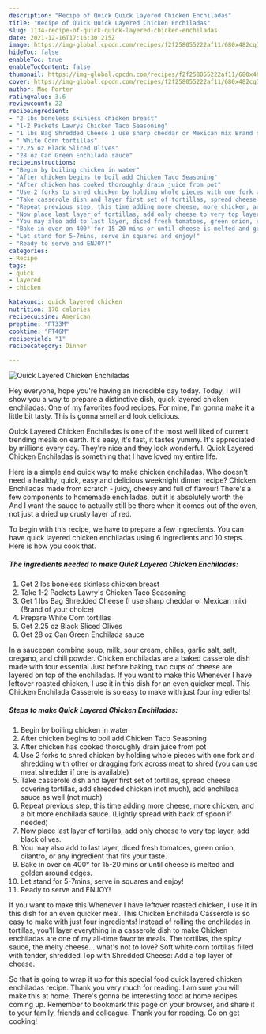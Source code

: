 ```yaml
---
description: "Recipe of Quick Quick Layered Chicken Enchiladas"
title: "Recipe of Quick Quick Layered Chicken Enchiladas"
slug: 1134-recipe-of-quick-quick-layered-chicken-enchiladas
date: 2021-12-16T17:16:30.215Z
image: https://img-global.cpcdn.com/recipes/f2f258055222af11/680x482cq70/quick-layered-chicken-enchiladas-recipe-main-photo.jpg
hideToc: false
enableToc: true
enableTocContent: false
thumbnail: https://img-global.cpcdn.com/recipes/f2f258055222af11/680x482cq70/quick-layered-chicken-enchiladas-recipe-main-photo.jpg
cover: https://img-global.cpcdn.com/recipes/f2f258055222af11/680x482cq70/quick-layered-chicken-enchiladas-recipe-main-photo.jpg
author: Mae Porter
ratingvalue: 3.6
reviewcount: 22
recipeingredient:
- "2 lbs boneless skinless chicken breast"
- "1-2 Packets Lawrys Chicken Taco Seasoning"
- "1 lbs Bag Shredded Cheese I use sharp cheddar or Mexican mix Brand of your choice"
- " White Corn tortillas"
- "2.25 oz Black Sliced Olives"
- "28 oz Can Green Enchilada sauce"
recipeinstructions:
- "Begin by boiling chicken in water"
- "After chicken begins to boil add Chicken Taco Seasoning"
- "After chicken has cooked thoroughly drain juice from pot"
- "Use 2 forks to shred chicken by holding whole pieces with one fork and shredding with other  or dragging fork across meat to shred (you can use meat shredder if one is available)"
- "Take casserole dish and layer first set of tortillas, spread cheese covering tortillas, add shredded chicken (not much), add enchilada sauce as well (not much)"
- "Repeat previous step, this time adding more cheese, more chicken, and a bit more enchilada sauce. (Lightly spread with back of spoon if needed)"
- "Now place last layer of tortillas, add only cheese to very top layer, add black olives."
- "You may also add to last layer, diced fresh tomatoes, green onion, cilantro, or any ingredient that fits your taste."
- "Bake in over on 400° for 15-20 mins or until cheese is melted and golden around edges."
- "Let stand for 5-7mins, serve in squares and enjoy!"
- "Ready to serve and ENJOY!"
categories:
- Recipe
tags:
- quick
- layered
- chicken

katakunci: quick layered chicken 
nutrition: 170 calories
recipecuisine: American
preptime: "PT33M"
cooktime: "PT46M"
recipeyield: "1"
recipecategory: Dinner

---
```



![Quick Layered Chicken Enchiladas](https://img-global.cpcdn.com/recipes/f2f258055222af11/680x482cq70/quick-layered-chicken-enchiladas-recipe-main-photo.jpg)

Hey everyone, hope you're having an incredible day today. Today, I will show you a way to prepare a distinctive dish, quick layered chicken enchiladas. One of my favorites food recipes. For mine, I'm gonna make it a little bit tasty. This is gonna smell and look delicious.

Quick Layered Chicken Enchiladas is one of the most well liked of current trending meals on earth. It's easy, it's fast, it tastes yummy. It's appreciated by millions every day. They're nice and they look wonderful. Quick Layered Chicken Enchiladas is something that I have loved my entire life.

Here is a simple and quick way to make chicken enchiladas. Who doesn&#39;t need a healthy, quick, easy and delicious weeknight dinner recipe? Chicken Enchiladas made from scratch - juicy, cheesy and full of flavour! There&#39;s a few components to homemade enchiladas, but it is absolutely worth the And I want the sauce to actually still be there when it comes out of the oven, not just a dried up crusty layer of red.


To begin with this recipe, we have to prepare a few ingredients. You can have quick layered chicken enchiladas using 6 ingredients and 10 steps. Here is how you cook that.

<!--inarticleads1-->

##### The ingredients needed to make Quick Layered Chicken Enchiladas:

1. Get 2 lbs boneless skinless chicken breast
1. Take 1-2 Packets Lawry&#39;s Chicken Taco Seasoning
1. Get 1 lbs Bag Shredded Cheese (I use sharp cheddar or Mexican mix) (Brand of your choice)
1. Prepare  White Corn tortillas
1. Get 2.25 oz Black Sliced Olives
1. Get 28 oz Can Green Enchilada sauce


In a saucepan combine soup, milk, sour cream, chiles, garlic salt, salt, oregano, and chili powder. Chicken enchiladas are a baked casserole dish made with four essential Just before baking, two cups of cheese are layered on top of the enchiladas. If you want to make this Whenever I have leftover roasted chicken, I use it in this dish for an even quicker meal. This Chicken Enchilada Casserole is so easy to make with just four ingredients! 

<!--inarticleads2-->

##### Steps to make Quick Layered Chicken Enchiladas:

1. Begin by boiling chicken in water
1. After chicken begins to boil add Chicken Taco Seasoning
1. After chicken has cooked thoroughly drain juice from pot
1. Use 2 forks to shred chicken by holding whole pieces with one fork and shredding with other  or dragging fork across meat to shred (you can use meat shredder if one is available)
1. Take casserole dish and layer first set of tortillas, spread cheese covering tortillas, add shredded chicken (not much), add enchilada sauce as well (not much)
1. Repeat previous step, this time adding more cheese, more chicken, and a bit more enchilada sauce. (Lightly spread with back of spoon if needed)
1. Now place last layer of tortillas, add only cheese to very top layer, add black olives.
1. You may also add to last layer, diced fresh tomatoes, green onion, cilantro, or any ingredient that fits your taste.
1. Bake in over on 400° for 15-20 mins or until cheese is melted and golden around edges.
1. Let stand for 5-7mins, serve in squares and enjoy!
1. Ready to serve and ENJOY!

If you want to make this Whenever I have leftover roasted chicken, I use it in this dish for an even quicker meal. This Chicken Enchilada Casserole is so easy to make with just four ingredients! Instead of rolling the enchiladas in tortillas, you&#39;ll layer everything in a casserole dish to make Chicken enchiladas are one of my all-time favorite meals. The tortillas, the spicy sauce, the melty cheese… what&#39;s not to love? Soft white corn tortillas filled with tender, shredded Top with Shredded Cheese: Add a top layer of cheese. 

So that is going to wrap it up for this special food quick layered chicken enchiladas recipe. Thank you very much for reading. I am sure you will make this at home. There's gonna be interesting food at home recipes coming up. Remember to bookmark this page on your browser, and share it to your family, friends and colleague. Thank you for reading. Go on get cooking!
